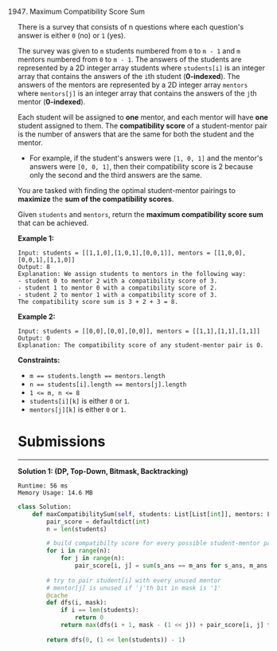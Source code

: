 1947. Maximum Compatibility Score Sum

There is a survey that consists of n questions where each question's answer is either `0` (no) or `1` (yes).

The survey was given to `m` students numbered from `0` to `m - 1` and `m` mentors numbered from `0` to `m - 1`. The answers of the students are represented by a 2D integer array students where `students[i]` is an integer array that contains the answers of the `i`th student (**0-indexed**). The answers of the mentors are represented by a 2D integer array `mentors` where `mentors[j]` is an integer array that contains the answers of the `j`th mentor (**0-indexed**).

Each student will be assigned to **one** mentor, and each mentor will have **one** student assigned to them. The **compatibility score** of a student-mentor pair is the number of answers that are the same for both the student and the mentor.

* For example, if the student's answers were `[1, 0, 1]` and the mentor's answers were `[0, 0, 1]`, then their compatibility score is 2 because only the second and the third answers are the same.

You are tasked with finding the optimal student-mentor pairings to **maximize** the **sum of the compatibility scores**.

Given `students` and `mentors`, return the **maximum compatibility score sum** that can be achieved.

 

**Example 1:**
```
Input: students = [[1,1,0],[1,0,1],[0,0,1]], mentors = [[1,0,0],[0,0,1],[1,1,0]]
Output: 8
Explanation: We assign students to mentors in the following way:
- student 0 to mentor 2 with a compatibility score of 3.
- student 1 to mentor 0 with a compatibility score of 2.
- student 2 to mentor 1 with a compatibility score of 3.
The compatibility score sum is 3 + 2 + 3 = 8.
```

**Example 2:**
```
Input: students = [[0,0],[0,0],[0,0]], mentors = [[1,1],[1,1],[1,1]]
Output: 0
Explanation: The compatibility score of any student-mentor pair is 0.
```

**Constraints:**

* `m == students.length == mentors.length`
* `n == students[i].length == mentors[j].length`
* `1 <= m, n <= 8`
* `students[i][k]` is either `0` or `1`.
* `mentors[j][k]` is either `0` or `1`.

# Submissions
---
**Solution 1: (DP, Top-Down, Bitmask, Backtracking)**
```
Runtime: 56 ms
Memory Usage: 14.6 MB
```
```python
class Solution:
    def maxCompatibilitySum(self, students: List[List[int]], mentors: List[List[int]]) -> int:
        pair_score = defaultdict(int)
        n = len(students)

        # build compatibilty score for every possible student-mentor pair
        for i in range(n):
            for j in range(n):
                pair_score[i, j] = sum(s_ans == m_ans for s_ans, m_ans in zip(students[i], mentors[j]))
        
        # try to pair student[i] with every unused mentor
        # mentor[j] is unused if 'j'th bit in mask is '1'
        @cache
        def dfs(i, mask):
            if i == len(students):
                return 0
            return max(dfs(i + 1, mask - (1 << j)) + pair_score[i, j] for j in range(n) if (1 << j) & mask)
                    
        return dfs(0, (1 << len(students)) - 1)
```
